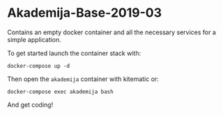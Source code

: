 # Akademija-Base-2019-03

Contains an empty docker container and all the necessary services for a simple application.

To get started launch the container stack with:

`docker-compose up -d`

Then open the `akademija` container with kitematic or:

`docker-compose exec akademija bash`

And get coding!

